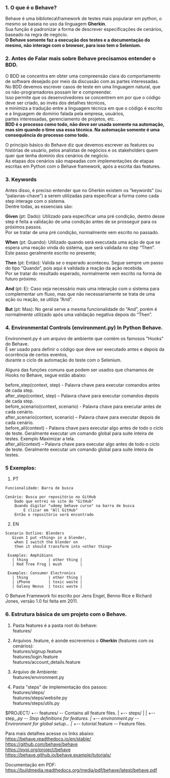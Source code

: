 ### 1. O que é o Behave?  

Behave é uma biblioteca\framework de testes mais popularar em python, o mesmo se baseia no uso da linguagem **Gherkin**.  
Sua função é padronizar a forma de descrever especificações de cenários, baseado na regra de negócio.  
**O Behave somente faz a execução dos testes e a documentação do mesmo, não interage com o browser, para isso tem o Selenium.**  

### 2. Antes de Falar mais sobre Behave precisamos entender o BDD.

   O BDD se concentra em obter uma compreensão clara do comportamento de software desejado por meio da discussão com as partes interessadas.   
   No BDD devemos escrever casos de teste em uma linguagem natural, que os não-programadores possam ler e compreender.   
   Isso permite que os desenvolvedores se concentrem em por que o código deve ser criado, ao invés dos detalhes técnicos,   
   e minimiza a tradução entre a linguagem técnica em que o código é escrito e a linguagem de domínio falada pela empresa, usuários,   
   partes interessadas, gerenciamento de projetos, etc. .  
   **BDD é o processo como todo, não deve ser usada somente na automação, mas sim quando o time usa essa técnica. Na automação somente é uma consequência do processo como todo.**  

   O principio básico do Behave diz que devemos escrever as features ou histórias de usuário, pelos analistas de negócios e os stakeholders quem quer que tenha dominio dos cenários de negócio.   
   As etapas dos cenários são mapeadas com implementações de etapas escritas em Python com o Behave framework, após a escrita das features.  

### 3. Keywords  
   Antes disso, é preciso entender que no Gherkin existem os “keywords” (ou “palavras-chave”) a serem utilizadas para especificar a forma como cada step interage com o sistema.   
   Dentre todas, as essenciais são:  

   **Given** (pt: Dado): Utilizado para especificar uma pré condição, dentro desse step é feita a validação de uma condição antes de se prosseguir para os próximos passos.   
   Por se tratar de uma pré condição, normalmente vem escrito no passado. 

   **When** (pt: Quando): Utilizado quando será executada uma ação de que se espera uma reação vinda do sistema, que será validada no step “Then”.   
   Este passo geralmente escrito no presente;  

   **Then** (pt: Então): Valida se o esperado aconteceu. Segue sempre um passo do tipo “Quando”, pois aqui é validada a reação da ação recebida.   
   Por se tratar do resultado esperado, normalmente vem escrito na forma de futuro próximo.  

   **And** (pt: E): Caso seja necessário mais uma interação com o sistema para complementar um fluxo, 
   mas que não necessariamente se trata de uma ação ou reação, se utiliza “And”.    
   
   **But** (pt: Mas): No geral serve a mesma funcionalidade do “And”, porém é normalmente utilizado após uma validação negativa depois do “Then”.  

### 4. Environmental Controls (environment.py) In Python Behave.  
   Environment.py é um arquivo de ambiente que contém os famosos "Hooks" do Behave.   
   É ser usado para definir o código que deve ser executado antes e depois da ocorrência de certos eventos,  
    durante o ciclo de automação do teste com o Selenium.  

   Alguns das funções comuns que podem ser usados que chamamos de Hooks no Behave, segue estão abaixo:  

   before_step(context, step) - Palavra chave para executar comandos antes de cada step.  
   after_step(context, step) – Palavra chave para executar comandos depois de cada step.  
   before_scenario(context, scenario) - Palavra chave para executar antes de cada cenário.  
   after_scenario(context, scenario) – Palavra chave para executar depois de cada cenário.  
   before_all(context) - Palavra chave para executar algo antes de todo o ciclo de teste. Geralmente executar um comando global para suite inteira de testes. Exemplo Maximizar a tela.  
   after_all(context) – Palavra chave para executar algo antes de todo o ciclo de teste. Geralmente executar um comando global para suite inteira de testes.   

### 5 Exemplos:
1. PT
```feature
Funcionalidade: Barra de busca

Cenário: Busca por repositório no GitHub
    Dado que entrei no site do "GitHub"
    Quando digitar "udemy behave curso" na barra de busca
        E clicar em "All GitHub"
    Então o repositório será encontrado
``` 

2. EN
```feature
Scenario Outline: Blenders
   Given I put <thing> in a blender,
    when I switch the blender on
    then it should transform into <other thing>

 Examples: Amphibians
   | thing         | other thing |
   | Red Tree Frog | mush        |

 Examples: Consumer Electronics
   | thing         | other thing |
   | iPhone        | toxic waste |
   | Galaxy Nexus  | toxic waste |
```

O Behave Framework foi escrito por Jens Engel, Benno Rice e Richard Jones, versão 1.0 foi feita em 2011.

### 6. Estrutura básica de um projeto com o Behave.  
1. Pasta features é a pasta root do behave:   
features/  

2. Arquivos .feature, é aonde escrevemos o **Gherkin** (features com os cenários):  
features/signup.feature  
features/login.feature  
features/account_details.feature  

3. Arquivo de Ambiente:  
features/environment.py  

4. Pasta "steps" de implementação dos passos:  
features/steps/  
features/steps/website.py  
features/steps/utils.py  

$PROJECT/
    +-- features/                   -- Contains all feature files.
    |       +-- steps/
    |       |     +-- step_*.py     -- Step definitions for features.
    |       +-- environment.py      -- Environment for global setup...
    |       +-- tutorial*.feature   -- Feature files.


Para mais detalhes acesse os links abaixo:    
https://behave.readthedocs.io/en/stable/  
https://github.com/behave/behave  
https://pypi.org/project/behave    
https://behave.github.io/behave.example/tutorials/  

Documentação em PDF:  
https://buildmedia.readthedocs.org/media/pdf/behave/latest/behave.pdf  
